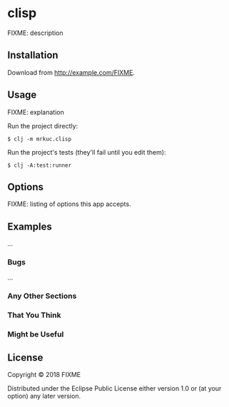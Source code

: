 # clisp

FIXME: description

## Installation

Download from http://example.com/FIXME.

## Usage

FIXME: explanation

Run the project directly:

    $ clj -m mrkuc.clisp

Run the project's tests (they'll fail until you edit them):

    $ clj -A:test:runner

## Options

FIXME: listing of options this app accepts.

## Examples

...

### Bugs

...

### Any Other Sections
### That You Think
### Might be Useful

## License

Copyright © 2018 FIXME

Distributed under the Eclipse Public License either version 1.0 or (at
your option) any later version.
